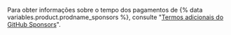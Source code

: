 Para obter informações sobre o tempo dos pagamentos de {% data variables.product.prodname_sponsors %}, consulte "[Termos adicionais do GitHub Sponsors](/free-pro-team@latest/github/site-policy/github-sponsors-additional-terms#43-payment-timing)".
